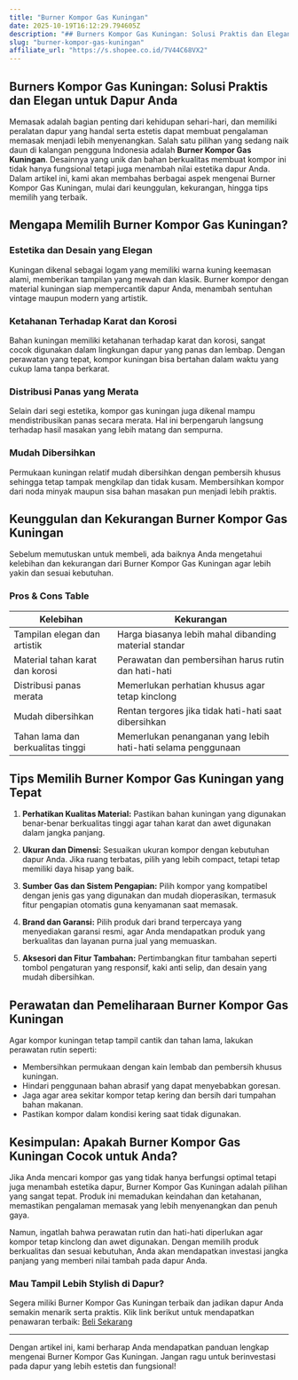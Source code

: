 ```yaml
---
title: "Burner Kompor Gas Kuningan"
date: 2025-10-19T16:12:29.794605Z
description: "## Burners Kompor Gas Kuningan: Solusi Praktis dan Elegan untuk Dapur Anda..."
slug: "burner-kompor-gas-kuningan"
affiliate_url: "https://s.shopee.co.id/7V44C68VX2"
---
```

## Burners Kompor Gas Kuningan: Solusi Praktis dan Elegan untuk Dapur Anda

Memasak adalah bagian penting dari kehidupan sehari-hari, dan memiliki peralatan dapur yang handal serta estetis dapat membuat pengalaman memasak menjadi lebih menyenangkan. Salah satu pilihan yang sedang naik daun di kalangan pengguna Indonesia adalah **Burner Kompor Gas Kuningan**. Desainnya yang unik dan bahan berkualitas membuat kompor ini tidak hanya fungsional tetapi juga menambah nilai estetika dapur Anda. Dalam artikel ini, kami akan membahas berbagai aspek mengenai Burner Kompor Gas Kuningan, mulai dari keunggulan, kekurangan, hingga tips memilih yang terbaik.

## Mengapa Memilih Burner Kompor Gas Kuningan?

### Estetika dan Desain yang Elegan

Kuningan dikenal sebagai logam yang memiliki warna kuning keemasan alami, memberikan tampilan yang mewah dan klasik. Burner kompor dengan material kuningan siap mempercantik dapur Anda, menambah sentuhan vintage maupun modern yang artistik.

### Ketahanan Terhadap Karat dan Korosi

Bahan kuningan memiliki ketahanan terhadap karat dan korosi, sangat cocok digunakan dalam lingkungan dapur yang panas dan lembap. Dengan perawatan yang tepat, kompor kuningan bisa bertahan dalam waktu yang cukup lama tanpa berkarat.

### Distribusi Panas yang Merata

Selain dari segi estetika, kompor gas kuningan juga dikenal mampu mendistribusikan panas secara merata. Hal ini berpengaruh langsung terhadap hasil masakan yang lebih matang dan sempurna.

### Mudah Dibersihkan

Permukaan kuningan relatif mudah dibersihkan dengan pembersih khusus sehingga tetap tampak mengkilap dan tidak kusam. Membersihkan kompor dari noda minyak maupun sisa bahan masakan pun menjadi lebih praktis.

## Keunggulan dan Kekurangan Burner Kompor Gas Kuningan

Sebelum memutuskan untuk membeli, ada baiknya Anda mengetahui kelebihan dan kekurangan dari Burner Kompor Gas Kuningan agar lebih yakin dan sesuai kebutuhan.

### Pros & Cons Table

| Kelebihan                                         | Kekurangan                                           |
|--------------------------------------------------|------------------------------------------------------|
| Tampilan elegan dan artistik                     | Harga biasanya lebih mahal dibanding material standar|
| Material tahan karat dan korosi                  | Perawatan dan pembersihan harus rutin dan hati-hati |
| Distribusi panas merata                          | Memerlukan perhatian khusus agar tetap kinclong     |
| Mudah dibersihkan                               | Rentan tergores jika tidak hati-hati saat dibersihkan|
| Tahan lama dan berkualitas tinggi               | Memerlukan penanganan yang lebih hati-hati selama penggunaan |

## Tips Memilih Burner Kompor Gas Kuningan yang Tepat

1. **Perhatikan Kualitas Material:** Pastikan bahan kuningan yang digunakan benar-benar berkualitas tinggi agar tahan karat dan awet digunakan dalam jangka panjang.

2. **Ukuran dan Dimensi:** Sesuaikan ukuran kompor dengan kebutuhan dapur Anda. Jika ruang terbatas, pilih yang lebih compact, tetapi tetap memiliki daya hisap yang baik.

3. **Sumber Gas dan Sistem Pengapian:** Pilih kompor yang kompatibel dengan jenis gas yang digunakan dan mudah dioperasikan, termasuk fitur pengapian otomatis guna kenyamanan saat memasak.

4. **Brand dan Garansi:** Pilih produk dari brand terpercaya yang menyediakan garansi resmi, agar Anda mendapatkan produk yang berkualitas dan layanan purna jual yang memuaskan.

5. **Aksesori dan Fitur Tambahan:** Pertimbangkan fitur tambahan seperti tombol pengaturan yang responsif, kaki anti selip, dan desain yang mudah dibersihkan.

## Perawatan dan Pemeliharaan Burner Kompor Gas Kuningan

Agar kompor kuningan tetap tampil cantik dan tahan lama, lakukan perawatan rutin seperti:

- Membersihkan permukaan dengan kain lembab dan pembersih khusus kuningan.
- Hindari penggunaan bahan abrasif yang dapat menyebabkan goresan.
- Jaga agar area sekitar kompor tetap kering dan bersih dari tumpahan bahan makanan.
- Pastikan kompor dalam kondisi kering saat tidak digunakan.

## Kesimpulan: Apakah Burner Kompor Gas Kuningan Cocok untuk Anda?

Jika Anda mencari kompor gas yang tidak hanya berfungsi optimal tetapi juga menambah estetika dapur, Burner Kompor Gas Kuningan adalah pilihan yang sangat tepat. Produk ini memadukan keindahan dan ketahanan, memastikan pengalaman memasak yang lebih menyenangkan dan penuh gaya.

Namun, ingatlah bahwa perawatan rutin dan hati-hati diperlukan agar kompor tetap kinclong dan awet digunakan. Dengan memilih produk berkualitas dan sesuai kebutuhan, Anda akan mendapatkan investasi jangka panjang yang memberi nilai tambah pada dapur Anda.

### Mau Tampil Lebih Stylish di Dapur? 

Segera miliki Burner Kompor Gas Kuningan terbaik dan jadikan dapur Anda semakin menarik serta praktis. Klik link berikut untuk mendapatkan penawaran terbaik: [Beli Sekarang](https://s.shopee.co.id/7V44C68VX2)

---

Dengan artikel ini, kami berharap Anda mendapatkan panduan lengkap mengenai Burner Kompor Gas Kuningan. Jangan ragu untuk berinvestasi pada dapur yang lebih estetis dan fungsional!